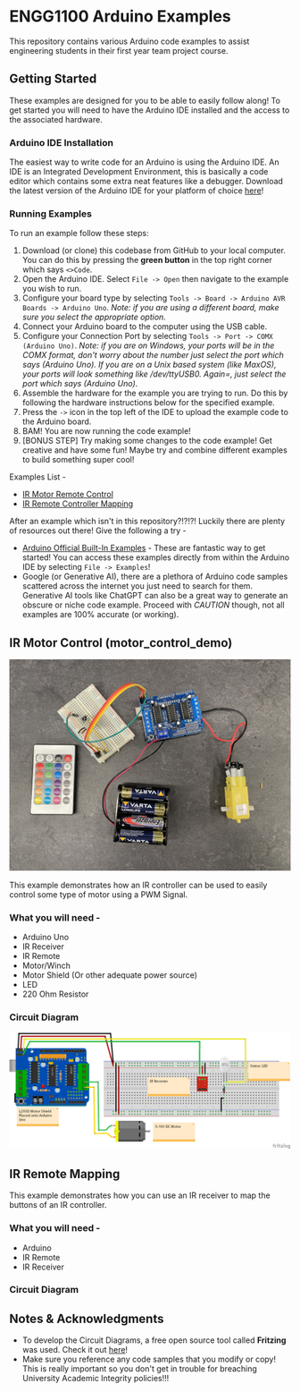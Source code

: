 # ENGG1100 Arduino Examples

This repository contains various Arduino code examples to assist engineering students in their first year team project course.

## Getting Started

These examples are designed for you to be able to easily follow along! To get started you will need to have the Arduino IDE installed and the access to the associated hardware.

### Arduino IDE Installation

The easiest way to write code for an Arduino is using the Arduino IDE. An IDE is an Integrated Development Environment, this is basically a code editor which contains some extra neat features like a debugger. Download the latest version of the Arduino IDE for your platform of choice [here](https://www.arduino.cc/en/software)!

### Running Examples

To run an example follow these steps:

1. Download (or clone) this codebase from GitHub to your local computer. You can do this by pressing the **green button** in the top right corner which says `<>Code`.
2. Open the Arduino IDE. Select `File -> Open` then navigate to the example you wish to run.
3. Configure your board type by selecting `Tools -> Board -> Arduino AVR Boards -> Arduino Uno`. *Note: if you are using a different board, make sure you select the appropriate option*.
4. Connect your Arduino board to the computer using the USB cable.
5. Configure your Connection Port by selecting `Tools -> Port -> COMX (Arduino Uno)`. *Note: if you are on Windows, your ports will be in the COMX format, don't worry about the number just select the port which says (Arduino Uno). If you are on a Unix based system (like MaxOS), your ports will look something like /dev/ttyUSB0. Again=, just select the port which says (Arduino Uno)*.
6. Assemble the hardware for the example you are trying to run. Do this by following the hardware instructions below for the specified example.
7. Press the `->` icon in the top left of the IDE to upload the example code to the Arduino board.
8. BAM! You are now running the code example!
9. [BONUS STEP] Try making some changes to the code example! Get creative and have some fun! Maybe try and combine different examples to build something super cool!

Examples List -

- [IR Motor Remote Control](#ir-motor-control-motor_control_demo)
- [IR Remote Controller Mapping](#ir-remote-mapping)

After an example which isn't in this repository?!?!?! Luckily there are plenty of resources out there! Give the following a try -

- [Arduino Official Built-In Examples](https://docs.arduino.cc/built-in-examples/) - These are fantastic way to get started! You can access these examples directly from within the Arduino IDE by selecting `File -> Examples`!
- Google (or Generative AI), there are a plethora of Arduino code samples scattered across the internet you just need to search for them. Generative AI tools like ChatGPT can also be a great way to generate an obscure or niche code example. Proceed with *CAUTION* though, not all examples are 100% accurate (or working).

## IR Motor Control (motor_control_demo)

![IR Motor Control](assets/IR_Motor_Control.jpg)

This example demonstrates how an IR controller can be used to easily control some type of motor using a PWM Signal.

### What you will need -

- Arduino Uno
- IR Receiver
- IR Remote
- Motor/Winch
- Motor Shield (Or other adequate power source)
- LED
- 220 Ohm Resistor

### Circuit Diagram

![IR Motor Control Circuit Diagram](assets/IR_Motor_Control_bb.png)

## IR Remote Mapping

This example demonstrates how you can use an IR receiver to map the buttons of an IR controller.

### What you will need -

- Arduino
- IR Remote
- IR Receiver

### Circuit Diagram


## Notes & Acknowledgments

- To develop the Circuit Diagrams, a free open source tool called **Fritzing** was used. Check it out [here](https://fritzing.org/)!
- Make sure you reference any code samples that you modify or copy! This is really important so you don't get in trouble for breaching University Academic Integrity policies!!!